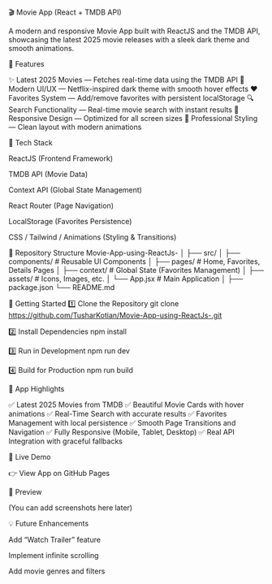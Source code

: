 🎬 Movie App (React + TMDB API)

A modern and responsive Movie App built with ReactJS and the TMDB API, showcasing the latest 2025 movie releases with a sleek dark theme and smooth animations.

🌟 Features

✨ Latest 2025 Movies — Fetches real-time data using the TMDB API
🎨 Modern UI/UX — Netflix-inspired dark theme with smooth hover effects
❤️ Favorites System — Add/remove favorites with persistent localStorage
🔍 Search Functionality — Real-time movie search with instant results
📱 Responsive Design — Optimized for all screen sizes
💫 Professional Styling — Clean layout with modern animations

🧠 Tech Stack

ReactJS (Frontend Framework)

TMDB API (Movie Data)

Context API (Global State Management)

React Router (Page Navigation)

LocalStorage (Favorites Persistence)

CSS / Tailwind / Animations (Styling & Transitions)

📁 Repository Structure
Movie-App-using-ReactJs-
│
├── src/
│   ├── components/     # Reusable UI Components
│   ├── pages/          # Home, Favorites, Details Pages
│   ├── context/        # Global State (Favorites Management)
│   ├── assets/         # Icons, Images, etc.
│   └── App.jsx         # Main Application
│
├── package.json
└── README.md

🚀 Getting Started
1️⃣ Clone the Repository
git clone https://github.com/TusharKotian/Movie-App-using-ReactJs-.git

2️⃣ Install Dependencies
npm install

3️⃣ Run in Development
npm run dev

4️⃣ Build for Production
npm run build

🌈 App Highlights

✅ Latest 2025 Movies from TMDB
✅ Beautiful Movie Cards with hover animations
✅ Real-Time Search with accurate results
✅ Favorites Management with local persistence
✅ Smooth Page Transitions and Navigation
✅ Fully Responsive (Mobile, Tablet, Desktop)
✅ Real API Integration with graceful fallbacks

🔗 Live Demo

👉 View App on GitHub Pages

📸 Preview

(You can add screenshots here later)

💡 Future Enhancements

Add “Watch Trailer” feature

Implement infinite scrolling

Add movie genres and filters
